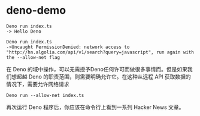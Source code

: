 # deno-demo
```
Deno run index.ts
-> Hello Deno
```
```
Deno run index.ts
->Uncaught PermissionDenied: network access to "http://hn.algolia.com/api/v1/search?query=javascript", run again with the --allow-net flag
```
在 Deno 的域中操作，可以无需授予Deno任何许可而做很多事情而。但是如果我们想超越 Deno 的职责范围，则需要明确允许它。在这种从远程 API 获取数据的情况下，需要允许网络请求
```
Deno run --allow-net index.ts
```
再次运行 Deno 程序后，你应该在命令行上看到一系列 Hacker News 文章。
